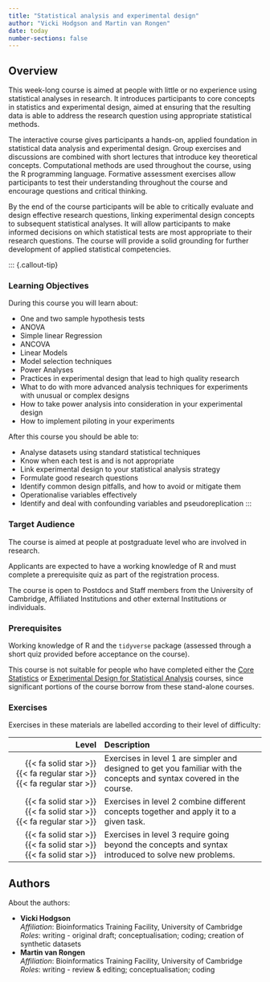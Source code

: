 ```yaml
---
title: "Statistical analysis and experimental design"
author: "Vicki Hodgson and Martin van Rongen"
date: today
number-sections: false
---
```


## Overview 

This week-long course is aimed at people with little or no experience using statistical analyses in research. It introduces participants to core concepts in statistics and experimental design, aimed at ensuring that the resulting data is able to address the research question using appropriate statistical methods.

The interactive course gives participants a hands-on, applied foundation in statistical data analysis and experimental design. Group exercises and discussions are combined with short lectures that introduce key theoretical concepts. Computational methods are used throughout the course, using the R programming language. Formative assessment exercises allow participants to test their understanding throughout the course and encourage questions and critical thinking.

By the end of the course participants will be able to critically evaluate and design effective research questions, linking experimental design concepts to subsequent statistical analyses. It will allow participants to make informed decisions on which statistical tests are most appropriate to their research questions. The course will provide a solid grounding for further development of applied statistical competencies.

::: {.callout-tip}
### Learning Objectives

During this course you will learn about:

* One and two sample hypothesis tests
* ANOVA
* Simple linear Regression
* ANCOVA
* Linear Models
* Model selection techniques
* Power Analyses
* Practices in experimental design that lead to high quality research
* What to do with more advanced analysis techniques for experiments with unusual or complex designs
* How to take power analysis into consideration in your experimental design
* How to implement piloting in your experiments

After this course you should be able to:

* Analyse datasets using standard statistical techniques
* Know when each test is and is not appropriate
* Link experimental design to your statistical analysis strategy
* Formulate good research questions
* Identify common design pitfalls, and how to avoid or mitigate them
* Operationalise variables effectively
* Identify and deal with confounding variables and pseudoreplication
:::


### Target Audience

The course is aimed at people at postgraduate level who are involved in research.

Applicants are expected to have a working knowledge of R and must complete a prerequisite quiz as part of the registration process.

The course is open to Postdocs and Staff members from the University of Cambridge, Affiliated Institutions and other external Institutions or individuals.


### Prerequisites

Working knowledge of R and the `tidyverse` package (assessed through a short quiz provided before acceptance on the course).

This course is not suitable for people who have completed either the [Core Statistics](https://training.csx.cam.ac.uk/bioinformatics/course/bioinfo-coreStatsR) or [Experimental Design for Statistical Analysis](https://training.csx.cam.ac.uk/bioinformatics/course/bioinfo-expdes-sa) courses, since significant portions of the course borrow from these stand-alone courses.


<!-- Training Developer note: comment the following section out if you did not assign levels to your exercises -->
### Exercises

Exercises in these materials are labelled according to their level of difficulty:

| Level | Description |
| ----: | :---------- |
| {{< fa solid star >}} {{< fa regular star >}} {{< fa regular star >}} | Exercises in level 1 are simpler and designed to get you familiar with the concepts and syntax covered in the course. |
| {{< fa solid star >}} {{< fa solid star >}} {{< fa regular star >}} | Exercises in level 2 combine different concepts together and apply it to a given task. |
| {{< fa solid star >}} {{< fa solid star >}} {{< fa solid star >}} | Exercises in level 3 require going beyond the concepts and syntax introduced to solve new problems. |


## Authors
<!-- 
The listing below shows an example of how you can give more details about yourself.
These examples include icons with links to GitHub and Orcid. 
-->

About the authors:

- **Vicki Hodgson** \
  *Affiliation*: Bioinformatics Training Facility, University of Cambridge\
  *Roles*: writing - original draft; conceptualisation; coding; creation of synthetic datasets
- **Martin van Rongen**
  <a href="https://github.com/mvanrongen" target="_blank"><i class="fa-brands fa-github" style="color:#4078c0"></i></a>  
  _Affiliation_: Bioinformatics Training Facility, University of Cambridge  
  _Roles_: writing - review & editing; conceptualisation; coding
